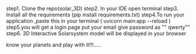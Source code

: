 step1. Clone the repo(solar_3D)
step2. In your IDE open terminal
step3. Install all the requirements  (pip install requirements.txt)
step4.To run your application ,paste this in your terminal 
        ( uvicorn main:app --reload )
step5.you will get a login page put your email give password as "" qwerty""
step6. 3D Interactive Solarsystem model will be displayed in your browser

know your planets and play with it!!!.....
